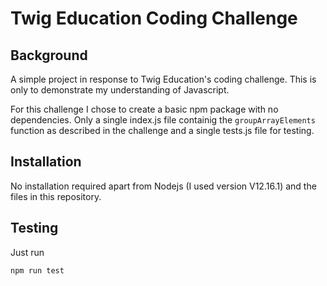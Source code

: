 # Twig Education Coding Challenge
## Background

A simple project in response to Twig Education's coding challenge. This is only to demonstrate my understanding of Javascript.

For this challenge I chose to create a basic npm package with no dependencies. Only a single index.js file containig the ```groupArrayElements``` function as described in the challenge and a single tests.js file for testing.

## Installation

No installation required apart from Nodejs (I used version V12.16.1) and the files in this repository.

## Testing

Just run 
```
npm run test
```


